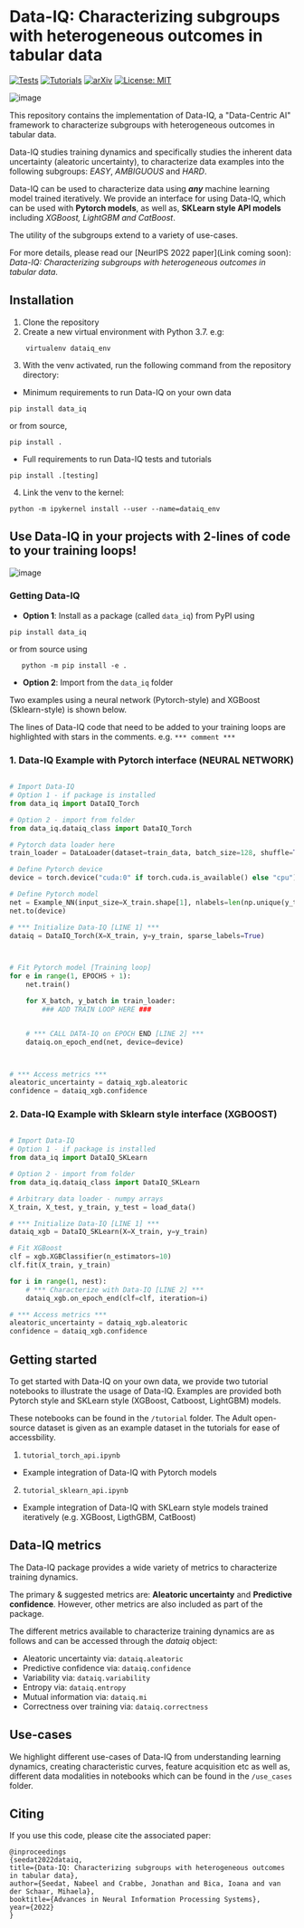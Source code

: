 # Data-IQ: Characterizing subgroups with heterogeneous outcomes in tabular data

[![Tests](https://github.com/vanderschaarlab/Data-IQ/actions/workflows/test.yml/badge.svg)](https://github.com/vanderschaarlab/Data-IQ/actions/workflows/test.yml)
[![Tutorials](https://github.com/vanderschaarlab/Data-IQ/actions/workflows/test_tutorials.yml/badge.svg)](https://github.com/vanderschaarlab/Data-IQ/actions/workflows/test_tutorials.yml)
[![arXiv](https://img.shields.io/badge/arXiv-2210.13043-b31b1b.svg)](https://arxiv.org/abs/2210.13043)
[![License: MIT](https://img.shields.io/badge/License-MIT-blue.svg)](https://github.com/vanderschaarlab/Data-IQ/blob/main/LICENSE)

![image](pipeline.png "Data-IQ pipeline")

This repository contains the implementation of Data-IQ, a "Data-Centric AI" framework to characterize subgroups with heterogeneous outcomes in tabular data.

Data-IQ studies training dynamics and specifically studies the inherent data uncertainty (aleatoric uncertainty), to characterize data examples into the following subgroups: *EASY*, *AMBIGUOUS* and *HARD*.

Data-IQ can be used to characterize data using ***any*** machine learning model trained iteratively. We provide an interface for using Data-IQ, which can be used with **Pytorch models**, as well as, **SKLearn style API models** including *XGBoost, LightGBM and CatBoost*.

The utility of the subgroups extend to a variety of use-cases.

For more details, please read our [NeurIPS 2022 paper](Link coming soon): *Data-IQ: Characterizing subgroups with heterogeneous outcomes in tabular data*.

## Installation
1. Clone the repository
2. Create a new virtual environment with Python 3.7. e.g:
```shell
    virtualenv dataiq_env
```
3. With the venv activated, run the following command from the repository directory:

- Minimum requirements to run Data-IQ on your own data
 ```shell
pip install data_iq
 ```
or from source,
 ```shell
pip install .
 ```

- Full requirements to run Data-IQ tests and tutorials
 ```shell
pip install .[testing]
 ```

4. Link the venv to the kernel:
  ```shell
 python -m ipykernel install --user --name=dataiq_env
 ```

## Use Data-IQ in your projects with 2-lines of code to your training loops!

![image](overview.png "Overview of Data-IQ: From training dynamics to Data-IQ characteterization")

### Getting Data-IQ

* **Option 1**: Install as a package (called ``data_iq``) from PyPI using
 ```shell
pip install data_iq
 ```
 or from source using
 ```shell
    python -m pip install -e .
 ```

* **Option 2**: Import from the ``data_iq`` folder

Two examples using a neural network (Pytorch-style) and XGBoost (Sklearn-style) is shown below.

The lines of Data-IQ code that need to be added to your training loops are highlighted with stars in the comments. e.g. ``*** comment ***``

### 1. Data-IQ Example with Pytorch interface (NEURAL NETWORK)
```python

# Import Data-IQ
# Option 1 - if package is installed
from data_iq import DataIQ_Torch

# Option 2 - import from folder
from data_iq.dataiq_class import DataIQ_Torch

# Pytorch data loader here
train_loader = DataLoader(dataset=train_data, batch_size=128, shuffle=True)

# Define Pytorch device
device = torch.device("cuda:0" if torch.cuda.is_available() else "cpu")

# Define Pytorch model
net = Example_NN(input_size=X_train.shape[1], nlabels=len(np.unique(y_train)))
net.to(device)

# *** Initialize Data-IQ [LINE 1] ***
dataiq = DataIQ_Torch(X=X_train, y=y_train, sparse_labels=True)



# Fit Pytorch model [Training loop]
for e in range(1, EPOCHS + 1):
    net.train()

    for X_batch, y_batch in train_loader:
        ### ADD TRAIN LOOP HERE ###


    # *** CALL DATA-IQ on EPOCH END [LINE 2] ***
    dataiq.on_epoch_end(net, device=device)



# *** Access metrics ***
aleatoric_uncertainty = dataiq_xgb.aleatoric
confidence = dataiq_xgb.confidence


```

### 2. Data-IQ Example with Sklearn style interface (XGBOOST)
```python

# Import Data-IQ
# Option 1 - if package is installed
from data_iq import DataIQ_SKLearn

# Option 2 - import from folder
from data_iq.dataiq_class import DataIQ_SKLearn

# Arbitrary data loader - numpy arrays
X_train, X_test, y_train, y_test = load_data()

# *** Initialize Data-IQ [LINE 1] ***
dataiq_xgb = DataIQ_SKLearn(X=X_train, y=y_train)

# Fit XGBoost
clf = xgb.XGBClassifier(n_estimators=10)
clf.fit(X_train, y_train)

for i in range(1, nest):
    # *** Characterize with Data-IQ [LINE 2] ***
    dataiq_xgb.on_epoch_end(clf=clf, iteration=i)

# *** Access metrics ***
aleatoric_uncertainty = dataiq_xgb.aleatoric
confidence = dataiq_xgb.confidence
```

## Getting started

To get started with Data-IQ on your own data, we provide two tutorial notebooks to illustrate the usage of Data-IQ. Examples are provided both Pytorch style and SKLearn style (XGBoost, Catboost, LightGBM) models.

These notebooks can be found in the ``/tutorial`` folder. The Adult open-source dataset is given as an example dataset in the tutorials for ease of accessbility.

1. ``tutorial_torch_api.ipynb``

 - Example integration of Data-IQ with Pytorch models

2. ``tutorial_sklearn_api.ipynb``

- Example integration of Data-IQ with SKLearn style models trained iteratively (e.g. XGBoost, LigthGBM, CatBoost)


## Data-IQ metrics
The Data-IQ package provides a wide variety of metrics to characterize training dynamics.

The primary & suggested metrics are: **Aleatoric uncertainty** and **Predictive confidence**. However, other metrics are also included as part of the package.

The different metrics available to characterize training dynamics are as follows and can be accessed through the *dataiq* object:

- Aleatoric uncertainty via: `dataiq.aleatoric`
- Predictive confidence via: `dataiq.confidence`
- Variability via: `dataiq.variability`
- Entropy via: `dataiq.entropy`
- Mutual information via: `dataiq.mi`
- Correctness over training via: `dataiq.correctness`


## Use-cases

We highlight different use-cases of Data-IQ from understanding learning dynamics, creating characteristic curves, feature acquisition etc as well as, different data modalities in notebooks which can be found in the ``/use_cases`` folder.


## Citing

If you use this code, please cite the associated paper:

```
@inproceedings
{seedat2022dataiq,
title={Data-IQ: Characterizing subgroups with heterogeneous outcomes in tabular data},
author={Seedat, Nabeel and Crabbe, Jonathan and Bica, Ioana and van der Schaar, Mihaela},
booktitle={Advances in Neural Information Processing Systems},
year={2022}
}
```
